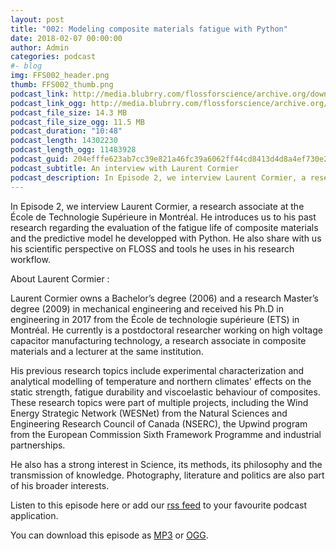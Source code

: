 ```yaml
---
layout: post
title: "002: Modeling composite materials fatigue with Python"
date: 2018-02-07 00:00:00
author: Admin
categories: podcast 
#- blog 
img: FFS002_header.png
thumb: FFS002_thumb.png
podcast_link: http://media.blubrry.com/flossforscience/archive.org/download/FlossforscienceEp002-ModelingCompositeMaterialsFatigueWithPython/FlossforscienceEp002.mp3
podcast_link_ogg: http://media.blubrry.com/flossforscience/archive.org/download/FlossforscienceEp002-ModelingCompositeMaterialsFatigueWithPython/FlossforscienceEp002.ogg
podcast_file_size: 14.3 MB
podcast_file_size_ogg: 11.5 MB
podcast_duration: "10:48"
podcast_length: 14302230
podcast_length_ogg: 11483928
podcast_guid: 204efffe623ab7cc39e821a46fc39a6062ff44cd8413d4d8a4ef730e275dbb5b
podcast_subtitle: An interview with Laurent Cormier
podcast_description: In Episode 2, we interview Laurent Cormier, a research associate at the Ecole de Technologie Superieure in Montreal. He introduces us to his past research regarding the evaluation of the fatigue life of composite materials and the predictive model he developped with Python. He also share with us his scientific perspective on FLOSS and tools he uses in his research workflow.
---
```

In Episode 2, we interview Laurent Cormier, a research associate at the École de Technologie Supérieure in Montréal. He introduces us to his past research regarding the evaluation of the fatigue life of composite materials and the predictive model he developped with Python. He also share with us his scientific perspective on FLOSS and tools he uses in his research workflow. 

About Laurent Cormier : 

Laurent Cormier owns a Bachelor’s degree (2006) and a research Master’s degree (2009) in mechanical engineering and received his Ph.D in engineering in 2017 from the École de technologie supérieure (ETS) in Montréal. He currently is a postdoctoral researcher working on high voltage capacitor manufacturing technology, a research associate in composite materials and a lecturer at the same institution. 

His previous research topics include experimental characterization and analytical modelling of temperature and northern climates' effects on the static strength, fatigue durability and viscoelastic behaviour of composites. These research topics were part of multiple projects, including the Wind Energy Strategic Network (WESNet) from the Natural Sciences and Engineering Research Council of Canada (NSERC), the Upwind program from the European Commission Sixth Framework Programme and industrial partnerships. 

He also has a strong interest in Science, its methods, its philosophy and the transmission of knowledge. Photography, literature and politics are also part of his broader interests.

Listen to this episode here or add our [rss feed](https://flossforscience.github.io/feed.xml) to your favourite podcast application. 



You can download this episode as [MP3](http://media.blubrry.com/flossforscience/archive.org/download/FlossforscienceEp002-ModelingCompositeMaterialsFatigueWithPython/FlossforscienceEp002.mp3) or [OGG](http://media.blubrry.com/flossforscience/archive.org/download/FlossforscienceEp002-ModelingCompositeMaterialsFatigueWithPython/FlossforscienceEp002.ogg). 
